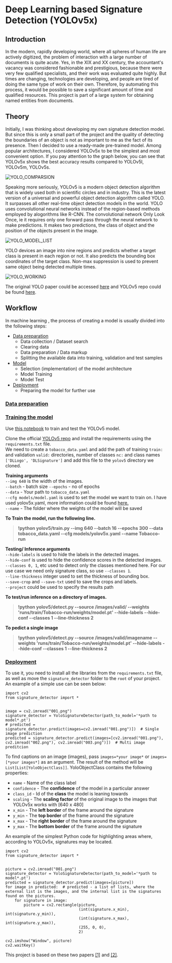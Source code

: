 # Deep Learning based Signature Detection (YOLOv5x)
## Introduction

In the modern, rapidly developing world, where all spheres of human life are actively digitized, the problem of interaction with a large number of documents is quite acute. Yes, in the XIX and XX century, the accountant's vacancy was considered fashionable and prestigious, because there were very few qualified specialists, and their work was evaluated quite highly. But times are changing, technologies are developing, and people are tired of doing the same type of work on their own. Therefore, by automating this process, it would be possible to save a significant amount of time and qualified resources. This project is part of a large system for obtaining named entities from documents.

## Theory

Initially, I was thinking about developing my own signature detection model. But since this is only a small part of the project and the quality of detecting the boundaries of an object is not as important to me as the fact of its presence. Then I decided to use a ready-made pre-trained model. Among popular architectures, I considered YOLOv5x to be the simplest and most convenient option. If you pay attention to the graph below, you can see that YOLOv5x shows the best accuracy results compared to YOLOv5l, YOLOv5m, YOLOv5s.

![YOLO_COMPARSION](Images/yolo_comparison.png)

Speaking more seriously, YOLOv5 is a modern object detection algorithm that is widely used both in scientific circles and in industry. This is the latest version of a universal and powerful object detection algorithm called YOLO. It surpasses all other real-time object detection models in the world.
YOLO uses convolutional neural networks instead of the region-based methods employed by alogorithms like R-CNN. The convolutional network Only Look Once, ie it requires only one forward pass through the neural network to make predictions. It makes two predictions, the class of object and the position of the objects present in the image.

![YOLO_MODEL_LIST](Images/yolo_model_list.png)

YOLO devices an image into nine regions and predicts whether a target class is present in each region or not. It also predicts the bounding box coordinates of the target class. Non-max suppression is used to prevent same object being detected multiple times.

![YOLO_WORKING](Images/yolo_working.jpeg)

The original YOLO paper could be accessed [here](https://arxiv.org/abs/1506.02640) and YOLOv5 repo could be found [here](https://github.com/ultralytics/yolov5).

## Workflow

In machine learning , the process of creating a model is usually divided into the following steps:
* [Data preparation](Step_1_Convertiong_Dataset_to_YOLOv5)
  * Data collection / Dataset search
  * Clearing data
  * Data preparation / Data markup
  * Splitting the available data into training, validation and test samples
* [Model](Step_2_Custom_YOLO_training)
  * Selection (implementation) of the model architecture
  * Model Training
  * Model Test
* [Deployment](Step_3_Usage)
  * Preparing the model for further use

### [Data preparation](Step_1_Convertiong_Dataset_to_YOLOv5)
### [Training the model](Step_2_Custom_YOLO_training)

Use [this notebook](Step_2_Custom_YOLO_training/CustomYOLOv5_using_Tobcco800_dataset.ipynb) to train and test the YOLOv5 model.
  
Clone the official [YOLOv5 repo](https://github.com/ultralytics/yolov5) and install the requirements using the `requirements.txt` file.  
We need to create a `tobacco_data.yaml` and add the path of training `train:` and validation `valid:` directories, number of classes `nc:` and class names `['DLLogo', 'DLSignature']` and add this file to the `yolov5` directory we cloned.  
 
**Training arguments**  
`--img 640` is the width of the images.  
`--batch` - batch size
`--epochs` - no of epochs  
`--data` - Your path to `tobacco_data.yaml`  
`--cfg models/model.yaml` is used to set the model we want to train on. I have used yolov5x.yaml, more information could be found [here.](https://github.com/ultralytics/yolov5#pretrained-checkpoints)  
`--name` - The folder where the weights of the model will be saved

**To Train the model, run the following line.**  
> **!python yolov5/train.py --img 640 --batch 16 --epochs 300 --data tobacco_data.yaml --cfg models/yolov5x.yaml --name Tobacco-run**

**Testing/ Inference arguments**  
`--hide-labels` is used to hide the labels in the detected images.  
`--hide-conf` is used to hide the confidence scores in the detected images.  
`--classes 0, 1`, etc used to detect only the classes mentioned here. For our use case we need only signature class, so use `--classes 1`.  
`--line-thickness` integer used to set the thickness of bounding box.  
`--save-crop` and `--save-txt` used to save the crops and labels.  
`--project` could be used to specify the results path  
  
**To test/run inference on a directory of images.**  
> **!python yolov5/detect.py --source /images/valid/ --weights 'runs/train/Tobacco-run/weights/model.pt' --hide-labels --hide-conf --classes 1 --line-thickness 2**

**To pedict a single image**  
> **!python yolov5/detect.py --source /images/valid/imagename --weights 'runs/train/Tobacco-run/weights/model.pt' --hide-labels --hide-conf --classes 1 --line-thickness 2**  
   

### [Deployment](Step_3_Usage)

To use it, you need to install all the libraries from the `requirements.txt` file, as well as move the `signature_detector` folder to the `root` of your project. An example of a simple use can be seen below:

```Python3
import cv2
from signature_detector import *


image = cv2.imread("001.png")
signature_detector = YoloSignatureDetector(path_to_model='*path to model*.pt')
# predicted = signature_detector.predict(images=cv2.imread("001.png")])  # Single image prediction
predicted = signature_detector.predict(images=[cv2.imread("001.png"), cv2.imread("002.png"), cv2.imread("003.png")])  # Multi image preditcion
```
To find captions on an image (images), pass `images=*your image*` or `images=[*your images*]` as an argument. The result of the method will be `List[List[YoloObjectClass]]`. YoloObjectClass contains the following properties:
* `name` - Name of the class label
* `confidence` - The **confidence** of the model in a particular answer
* `class_id` - Id of the **class** the model is leaning towards
* `scaling` - The **scaling factor** of the original image to the images that YOLOv5x works with [640 x 480]
* `x_min` - The **left border** of the frame around the signature
* `y_min` - The **top border** of the frame around the signature
* `x_max` - The **right border** of the frame around the signature
* `y_max` - The **bottom border** of the frame around the signature

An example of the simplest Python code for highlighting areas where, according to YOLOv5x, signatures may be located.

```Python3
import cv2
from signature_detector import *


picture = cv2.imread("001.png")
signature_detector = YoloSignatureDetector(path_to_model='*path to model*.pt')
predicted = signature_detector.predict(images=[picture])
for image in predicted:  # predicted - a list of lists, where the external list is the images, and the internal list is the signatures found on the pictures.
    for signature in image:
        picture = cv2.rectangle(picture,
                                (int(signature.x_min), int(signature.y_min)),
                                (int(signature.x_max), int(signature.y_max)),
                                (255, 0, 0),
                                2)

cv2.imshow("Window", picture)
cv2.waitKey()
```
This project is based on these two papers [[1]](https://repositum.tuwien.at/bitstream/20.500.12708/16962/1/Hauri%20Marcel%20Rene%20-%202021%20-%20Detecting%20Signatures%20in%20scanned%20document%20images.pdf) and [[2]](https://arxiv.org/abs/2004.12104).  